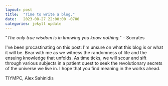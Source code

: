 ```yaml
---
layout: post
title:  "Time to write a blog."
date:   2023-08-27 22:00:00 -0700
categories: jekyll update
---
```

"*The only true wisdom is in knowing you know nothing.*" - Socrates

I've been procastinating on this post: I'm unsure on what this blog is or what it will be. Bear with me as we witness the randomness of life and the ensuing knowledge that unfolds. As time ticks, we will scour and sift through various subjects in a patient quest to seek the revolutionary secrets of the universe we live in. I hope that you find meaning in the works ahead.

TIYMPC,
Alex Sahinidis
